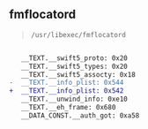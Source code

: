 ## fmflocatord

> `/usr/libexec/fmflocatord`

```diff

   __TEXT.__swift5_proto: 0x20
   __TEXT.__swift5_types: 0x20
   __TEXT.__swift5_assocty: 0x18
-  __TEXT.__info_plist: 0x544
+  __TEXT.__info_plist: 0x542
   __TEXT.__unwind_info: 0xe10
   __TEXT.__eh_frame: 0x680
   __DATA_CONST.__auth_got: 0xa58

```

